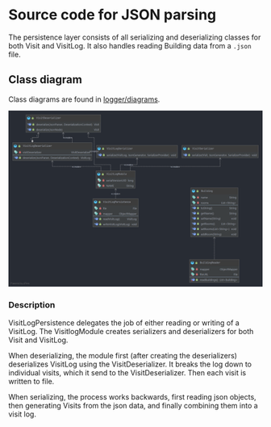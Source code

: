 # Source code for JSON parsing

The persistence layer consists of all serializing and deserializing classes for both Visit and VisitLog. It also handles reading Building data from a `.json` file.

## Class diagram

Class diagrams are found in [logger/diagrams](logger/diagrams).

![Json class diagram](logger/diagrams/json_core_class_diagram.png)


### Description
VisitLogPersistence delegates the job of either reading or writing of a VisitLog. The VisitlogModule creates serializers and deserializers for both Visit and VisitLog.

When deserializing, the module first (after creating the deserializers) deserializes VisitLog using the VisitDeserializer. It breaks the log down to individual visits, which it send to the VisitDeserializer. Then each visit is written to file.

When serializing, the process works backwards, first reading json objects, then generating Visits from the json data, and finally combining them into a visit log.
